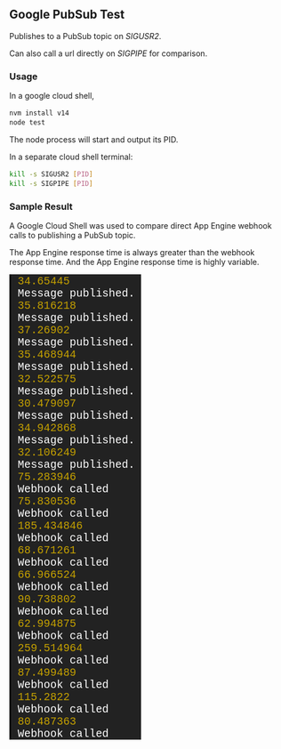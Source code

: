 ## Google PubSub Test

Publishes to a PubSub topic on *SIGUSR2*.

Can also call a url directly on *SIGPIPE* for comparison.

### Usage

In a google cloud shell, 

``` bash
nvm install v14
node test
```

The node process will start and output its PID.

In a separate cloud shell terminal:

``` bash
kill -s SIGUSR2 [PID]
kill -s SIGPIPE [PID]
```

### Sample Result

A Google Cloud Shell was used to compare direct App Engine webhook calls to publishing a PubSub topic.

The App Engine response time is always greater than the webhook response time. And the App Engine response time is highly variable.

![test](https://github.com/Rise-Vision/google-pub-sub-test/blob/master/test.png)
